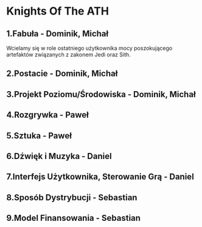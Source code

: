# Knights Of The ATH

## 1.Fabuła - Dominik, Michał
Wcielamy się w role ostatniego użytkownika mocy poszokującego artefaktów związanych z zakonem Jedi oraz Sith.

## 2.Postacie - Dominik, Michał
## 3.Projekt Poziomu/Środowiska - Dominik, Michał
## 4.Rozgrywka - Paweł
## 5.Sztuka - Paweł
## 6.Dźwięk i Muzyka - Daniel
## 7.Interfejs Użytkownika, Sterowanie Grą - Daniel
## 8.Sposób Dystrybucji - Sebastian
## 9.Model Finansowania - Sebastian
